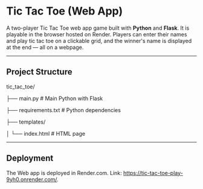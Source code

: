 
  

# Tic Tac Toe (Web App)

  

A two-player Tic Tac Toe web app game built with **Python** and **Flask**. It is playable in the browser hosted on Render. Players can enter their names and play tic tac toe on a clickable grid, and the winner's name is displayed at the end — all on a webpage.

  

---

  

## Project Structure

  

tic_tac_toe/

├── main.py # Main Python with Flask

├── requirements.txt # Python dependencies

├── templates/

│ └── index.html # HTML page

  

---

  

## Deployment

  

The Web app is deployed in Render.com. Link: https://tic-tac-toe-play-9yh0.onrender.com/.
